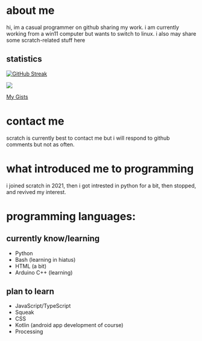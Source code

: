 # about me
hi, im a casual programmer on github sharing my work. i am currently working from a win11 computer but wants to switch to linux. i also may share some scratch-related stuff here
## statistics
[![GitHub Streak](https://streak-stats.demolab.com/?user=cWorksLLC&theme=highcontrast&hide_border=true)](https://git.io/streak-stats)

[![](https://visitcount.itsvg.in/api?id=cWorksLLC&label=profile%20views&color=1&icon=2&pretty=false)](https://visitcount.itsvg.in)

[My Gists](https://gist.github.com/cWorksLLC)
# contact me
scratch is currently best to contact me but i will respond to github comments but not as often.
# what introduced me to programming
i joined scratch in 2021, then i got intrested in python for a bit, then stopped, and revived my interest.
# programming languages:
## currently know/learning
- Python
- Bash (learning in hiatus)
- HTML (a bit)
- Arduino C++ (learning)
## plan to learn

- JavaScript/TypeScript
- Squeak
- CSS
- Kotlin (android app development of course)
- Processing

<!---
cWorksLLC/cWorksLLC is a ✨ special ✨ repository because its `README.md` (this file) appears on your GitHub profile.
You can click the Preview link to take a look at your changes.
--->
